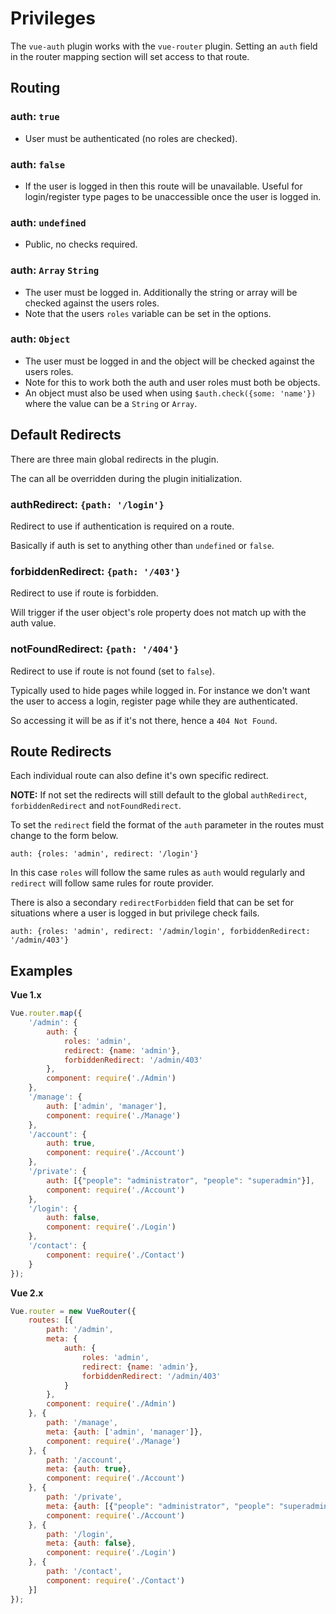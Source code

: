# Privileges

The `vue-auth` plugin works with the `vue-router` plugin. Setting an `auth` field in the router mapping section will set access to that route.


## Routing

### auth: `true`

* User must be authenticated (no roles are checked).

### auth: `false`

* If the user is logged in then this route will be unavailable. Useful for login/register type pages to be unaccessible once the user is logged in.

### auth: `undefined`

* Public, no checks required.

### auth: `Array` `String`

* The user must be logged in. Additionally the string or array will be checked against the users roles.
* Note that the users `roles` variable can be set in the options.

### auth: `Object`

* The user must be logged in and the object will be checked against the users roles.
* Note for this to work both the auth and user roles must both be objects.
* An object must also be used when using `$auth.check({some: 'name'})` where the value can be a `String` or `Array`.


## Default Redirects

There are three main global redirects in the plugin.

The can all be overridden during the plugin initialization.

### authRedirect: `{path: '/login'}`

Redirect to use if authentication is required on a route.

Basically if auth is set to anything other than `undefined` or `false`.

### forbiddenRedirect: `{path: '/403'}`

Redirect to use if route is forbidden.

Will trigger if the user object's role property does not match up with the auth value.

### notFoundRedirect: `{path: '/404'}`

Redirect to use if route is not found (set to `false`).

Typically used to hide pages while logged in. For instance we don't want the user to access a login, register page while they are authenticated.

So accessing it will be as if it's not there, hence a `404 Not Found`.


## Route Redirects

Each individual route can also define it's own specific redirect.

**NOTE:** If not set the redirects will still default to the global `authRedirect`, `forbiddenRedirect` and `notFoundRedirect`.

To set the `redirect` field the format of the `auth` parameter in the routes must change to the form below.

```
auth: {roles: 'admin', redirect: '/login'}
```

In this case `roles` will follow the same rules as `auth` would regularly and `redirect` will follow same rules for route provider.

There is also a secondary `redirectForbidden` field that can be set for situations where a user is logged in but privilege check fails.

```
auth: {roles: 'admin', redirect: '/admin/login', forbiddenRedirect: '/admin/403'}
```


## Examples

**Vue 1.x**

```javascript
Vue.router.map({
    '/admin': {
        auth: {
            roles: 'admin',
            redirect: {name: 'admin'},
            forbiddenRedirect: '/admin/403'
        },
        component: require('./Admin')
    },
    '/manage': {
        auth: ['admin', 'manager'],
        component: require('./Manage')
    },
    '/account': {
        auth: true,
        component: require('./Account')
    },
    '/private': {
        auth: [{"people": "administrator", "people": "superadmin"}],
        component: require('./Account')
    },
    '/login': {
        auth: false,
        component: require('./Login')
    },
    '/contact': {
        component: require('./Contact')
    }
});
```

**Vue 2.x**

```javascript
Vue.router = new VueRouter({
    routes: [{
        path: '/admin',
        meta: {
            auth: {
                roles: 'admin',
                redirect: {name: 'admin'},
                forbiddenRedirect: '/admin/403'
            }
        },
        component: require('./Admin')
    }, {
        path: '/manage',
        meta: {auth: ['admin', 'manager']},
        component: require('./Manage')
    }, {
        path: '/account',
        meta: {auth: true},
        component: require('./Account')
    }, {
        path: '/private',
        meta: {auth: [{"people": "administrator", "people": "superadmin"}]},
        component: require('./Account')
    }, {
        path: '/login',
        meta: {auth: false},
        component: require('./Login')
    }, {
        path: '/contact',
        component: require('./Contact')
    }]
});
```